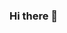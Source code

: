 ### Hi there 👋

<!--
**RohullahSoroush/RohullahSoroush** is a ✨ _special_ ✨ repository because its `README.md` (this file) appears on your GitHub profile.

Here are some ideas to get you started:

###📫 How to reach me: https://rohullah.dev

- 🔭 I’m currently working on ...
- 🌱 I’m currently learning ...
- 👯 I’m looking to collaborate on ...
- 🤔 I’m looking for help with ...
- 💬 Ask me about ...
- 📫 How to reach me: ...
- 😄 Pronouns: ...
- ⚡ Fun fact: ...
-->
